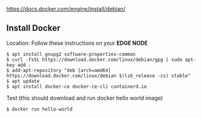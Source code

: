 
https://docs.docker.com/engine/install/debian/

## Install Docker

Location: Follow these instructions on your **EDGE NODE**

```
$ apt install gnupg2 software-properties-common
$ curl -fsSL https://download.docker.com/linux/debian/gpg | sudo apt-key add -
$ add-apt-repository "deb [arch=amd64] https://download.docker.com/linux/debian $(lsb_release -cs) stable"
$ apt update
$ apt install docker-ce docker-ce-cli containerd.io
```

Test (this should download and run docker hello world image)
```
$ docker run hello-world  
```

